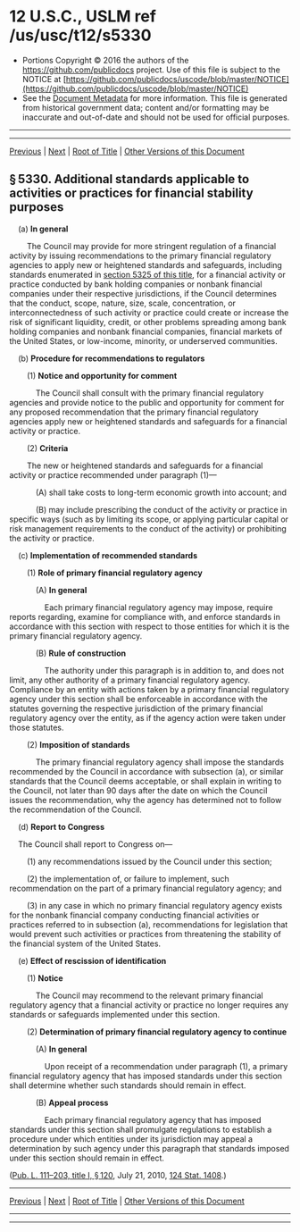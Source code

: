 ---
---

# 12 U.S.C., USLM ref /us/usc/t12/s5330

* Portions Copyright © 2016 the authors of the https://github.com/publicdocs project.
  Use of this file is subject to the NOTICE at [https://github.com/publicdocs/uscode/blob/master/NOTICE](https://github.com/publicdocs/uscode/blob/master/NOTICE)
* See the [Document Metadata](././../../../../../..//README.md) for more information.
  This file is generated from historical government data; content and/or formatting may be inaccurate and out-of-date and should not be used for official purposes.

----------
----------

[Previous](./../../../../../..//us/usc/t12/ch53/schI/ptA/m__us_usc_t12_s5329.md) | [Next](./../../../../../..//us/usc/t12/ch53/schI/ptA/m__us_usc_t12_s5331.md) | [Root of Title](./../../../../../../) | [Other Versions of this Document](https://publicdocs.github.io/go/links?ns=uslm&ref=%2Fus%2Fusc%2Ft12%2Fs5330)

## § 5330. Additional standards applicable to activities or practices for financial stability purposes

    (a) __In general__ 

        The Council may provide for more stringent regulation of a financial activity by issuing recommendations to the primary financial regulatory agencies to apply new or heightened standards and safeguards, including standards enumerated in [section 5325 of this title][/us/usc/t12/s5325], for a financial activity or practice conducted by bank holding companies or nonbank financial companies under their respective jurisdictions, if the Council determines that the conduct, scope, nature, size, scale, concentration, or interconnectedness of such activity or practice could create or increase the risk of significant liquidity, credit, or other problems spreading among bank holding companies and nonbank financial companies, financial markets of the United States, or low-income, minority, or underserved communities.

    (b) __Procedure for recommendations to regulators__ 

        (1) __Notice and opportunity for comment__ 

            The Council shall consult with the primary financial regulatory agencies and provide notice to the public and opportunity for comment for any proposed recommendation that the primary financial regulatory agencies apply new or heightened standards and safeguards for a financial activity or practice.

        (2) __Criteria__ 

        The new or heightened standards and safeguards for a financial activity or practice recommended under paragraph (1)—

            (A) shall take costs to long-term economic growth into account; and

            (B) may include prescribing the conduct of the activity or practice in specific ways (such as by limiting its scope, or applying particular capital or risk management requirements to the conduct of the activity) or prohibiting the activity or practice.

    (c) __Implementation of recommended standards__ 

        (1) __Role of primary financial regulatory agency__ 

            (A) __In general__ 

                Each primary financial regulatory agency may impose, require reports regarding, examine for compliance with, and enforce standards in accordance with this section with respect to those entities for which it is the primary financial regulatory agency.

            (B) __Rule of construction__ 

                The authority under this paragraph is in addition to, and does not limit, any other authority of a primary financial regulatory agency. Compliance by an entity with actions taken by a primary financial regulatory agency under this section shall be enforceable in accordance with the statutes governing the respective jurisdiction of the primary financial regulatory agency over the entity, as if the agency action were taken under those statutes.

        (2) __Imposition of standards__ 

            The primary financial regulatory agency shall impose the standards recommended by the Council in accordance with subsection (a), or similar standards that the Council deems acceptable, or shall explain in writing to the Council, not later than 90 days after the date on which the Council issues the recommendation, why the agency has determined not to follow the recommendation of the Council.

    (d) __Report to Congress__ 

    The Council shall report to Congress on—

        (1) any recommendations issued by the Council under this section;

        (2) the implementation of, or failure to implement, such recommendation on the part of a primary financial regulatory agency; and

        (3) in any case in which no primary financial regulatory agency exists for the nonbank financial company conducting financial activities or practices referred to in subsection (a), recommendations for legislation that would prevent such activities or practices from threatening the stability of the financial system of the United States.

    (e) __Effect of rescission of identification__ 

        (1) __Notice__ 

            The Council may recommend to the relevant primary financial regulatory agency that a financial activity or practice no longer requires any standards or safeguards implemented under this section.

        (2) __Determination of primary financial regulatory agency to continue__ 

            (A) __In general__ 

                Upon receipt of a recommendation under paragraph (1), a primary financial regulatory agency that has imposed standards under this section shall determine whether such standards should remain in effect.

            (B) __Appeal process__ 

                Each primary financial regulatory agency that has imposed standards under this section shall promulgate regulations to establish a procedure under which entities under its jurisdiction may appeal a determination by such agency under this paragraph that standards imposed under this section should remain in effect.

([Pub. L. 111–203, title I, § 120][/us/pl/111/203/s120], July 21, 2010, [124 Stat. 1408][/us/stat/124/1408].)

----------

[Previous](./../../../../../..//us/usc/t12/ch53/schI/ptA/m__us_usc_t12_s5329.md) | [Next](./../../../../../..//us/usc/t12/ch53/schI/ptA/m__us_usc_t12_s5331.md) | [Root of Title](./../../../../../../) | [Other Versions of this Document](https://publicdocs.github.io/go/links?ns=uslm&ref=%2Fus%2Fusc%2Ft12%2Fs5330)

----------
----------

[/us/usc/t12/s5325]: https://publicdocs.github.io/go/links?ns=uslm&ref=%2Fus%2Fusc%2Ft12%2Fs5325
[/us/pl/111/203/s120]: https://publicdocs.github.io/go/links?ns=uslm&ref=%2Fus%2Fpl%2F111%2F203%2Fs120
[/us/stat/124/1408]: https://publicdocs.github.io/go/links?ns=uslm&ref=%2Fus%2Fstat%2F124%2F1408


